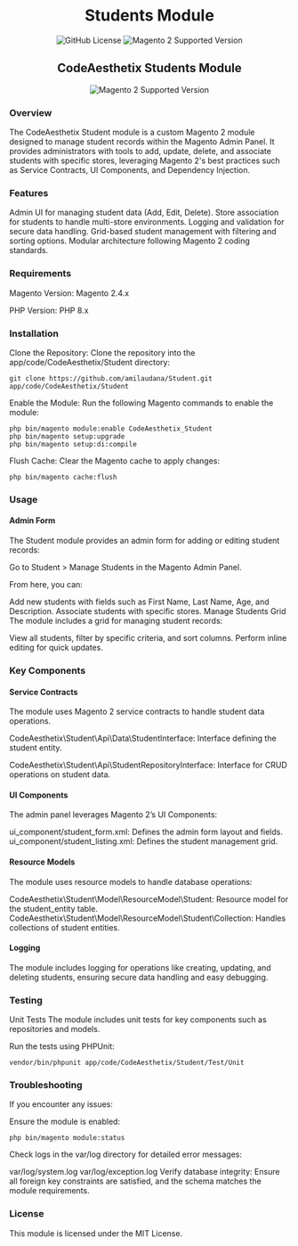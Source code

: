 # <div align="center">Students Module</div>
<div align="center" dir="auto">
<img alt="GitHub License" src="https://img.shields.io/github/license/amilaudana/student"> 
<img src="https://img.shields.io/badge/magento-2-blue.svg?logo=magento&longCache=true" alt="Magento 2 Supported Version">
</div>

## <div align="center">CodeAesthetix Students Module</div>  
<div align="center" dir="auto">
<img src="https://img.shields.io/badge/student-1.0.0-blue.svg?logo=magento&longCache=false&style=for-the-badge" alt="Magento 2 Supported Version">
</div>

### Overview
The CodeAesthetix Student module is a custom Magento 2 module designed to manage student records within the Magento Admin Panel. It provides administrators with tools to add, update, delete, and associate students with specific stores, leveraging Magento 2's best practices such as Service Contracts, UI Components, and Dependency Injection.

### Features
Admin UI for managing student data (Add, Edit, Delete).
Store association for students to handle multi-store environments.
Logging and validation for secure data handling.
Grid-based student management with filtering and sorting options.
Modular architecture following Magento 2 coding standards.

### Requirements
Magento Version: Magento 2.4.x

PHP Version: PHP 8.x

### Installation
Clone the Repository:
Clone the repository into the app/code/CodeAesthetix/Student directory:

```
git clone https://github.com/amilaudana/Student.git app/code/CodeAesthetix/Student
```
Enable the Module:
Run the following Magento commands to enable the module:

```
php bin/magento module:enable CodeAesthetix_Student
php bin/magento setup:upgrade
php bin/magento setup:di:compile
```
Flush Cache:
Clear the Magento cache to apply changes:

```
php bin/magento cache:flush
```

### Usage
#### Admin Form
The Student module provides an admin form for adding or editing student records:

Go to Student > Manage Students in the Magento Admin Panel.

From here, you can:

Add new students with fields such as First Name, Last Name, Age, and Description.
Associate students with specific stores.
Manage Students Grid
The module includes a grid for managing student records:

View all students, filter by specific criteria, and sort columns.
Perform inline editing for quick updates.

### Key Components
#### Service Contracts
The module uses Magento 2 service contracts to handle student data operations.

CodeAesthetix\Student\Api\Data\StudentInterface: Interface defining the student entity.

CodeAesthetix\Student\Api\StudentRepositoryInterface: Interface for CRUD operations on student data.

#### UI Components
The admin panel leverages Magento 2’s UI Components:

ui_component/student_form.xml: Defines the admin form layout and fields.
ui_component/student_listing.xml: Defines the student management grid.

#### Resource Models
The module uses resource models to handle database operations:

CodeAesthetix\Student\Model\ResourceModel\Student: Resource model for the student_entity table.
CodeAesthetix\Student\Model\ResourceModel\Student\Collection: Handles collections of student entities.

#### Logging
The module includes logging for operations like creating, updating, and deleting students, ensuring secure data handling and easy debugging.

### Testing
Unit Tests
The module includes unit tests for key components such as repositories and models.

Run the tests using PHPUnit:

```
vendor/bin/phpunit app/code/CodeAesthetix/Student/Test/Unit
```
### Troubleshooting
If you encounter any issues:

Ensure the module is enabled:

```
php bin/magento module:status
```

Check logs in the var/log directory for detailed error messages:

var/log/system.log
var/log/exception.log
Verify database integrity:
Ensure all foreign key constraints are satisfied, and the schema matches the module requirements.

### License
This module is licensed under the MIT License.
